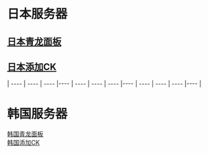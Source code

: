 # 日本服务器
## [日本青龙面板](http://140.83.51.153:5700)                                        
## [日本添加CK](http://140.83.51.153:5800)  

|  ----  | ----   | ----  |----  |  ----  | ----   | ----  |----  |  ----  | ----   | ----  |----  |  
# 韩国服务器 
[韩国青龙面板](http://193.123.240.255:5700)                                      
[韩国添加CK](http://193.123.240.255:5800)  
```  

